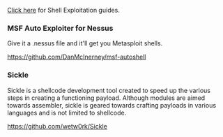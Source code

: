 [Click here](https://github.com/TheGetch/Penetration-Testing-Resources/wiki/Shell-Exploitation) for Shell Exploitation guides.

### MSF Auto Exploiter for Nessus

Give it a .nessus file and it'll get you Metasploit shells. 

https://github.com/DanMcInerney/msf-autoshell

### Sickle

Sickle is a shellcode development tool created to speed up the various steps in creating a functioning payload. Although modules are aimed towards assembler, sickle is geared towards crafting payloads in various languages and is not limited to shellcode.

https://github.com/wetw0rk/Sickle
